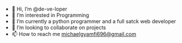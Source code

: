 - 👋 Hi, I’m @de-ve-loper
- 👀 I’m interested in Programming
- 🌱 I’m currently a python programmer and a full satck web developer
- 💞️ I’m looking to collaborate on projects
- 📫 How to reach me michaelgyamfi696@gmail.com

<!---
de-ve-loper/de-ve-loper is a ✨ special ✨ repository because its `README.md` (this file) appears on your GitHub profile.
You can click the Preview link to take a look at your changes.
--->
